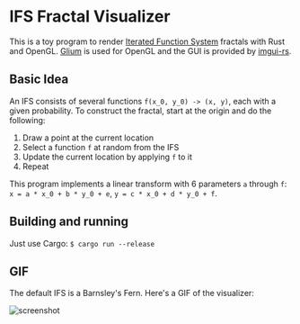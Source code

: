 # IFS Fractal Visualizer
This is a toy program to render [Iterated Function System](https://en.wikipedia.org/wiki/Iterated_function_system) fractals with Rust and OpenGL. [Glium](https://github.com/glium/glium) is used for OpenGL and the GUI is provided by [imgui-rs](https://github.com/Gekkio/imgui-rs).

## Basic Idea
An IFS consists of several functions `f(x_0, y_0) -> (x, y)`, each with a given probability. To construct the fractal, start at the origin and do the following:

1. Draw a point at the current location
2. Select a function `f` at random from the IFS
3. Update the current location by applying `f` to it
4. Repeat

This program implements a linear transform with 6 parameters `a` through `f`: `x = a * x_0 + b * y_0 + e`, `y = c * x_0 + d * y_0 + f`.

## Building and running
Just use Cargo: `$ cargo run --release`

## GIF
The default IFS is a Barnsley's Fern. Here's a GIF of the visualizer:

![screenshot](https://thumbs.gfycat.com/IncredibleUnequaledAppaloosa-size_restricted.gif)

